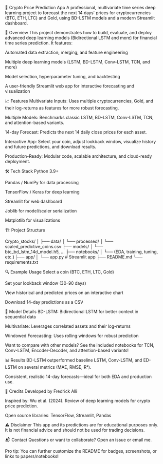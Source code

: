 🚀 Crypto Price Prediction App
A professional, multivariate time series deep learning project to forecast the next 14 days' prices for cryptocurrencies (BTC, ETH, LTC) and Gold, using BD-LSTM models and a modern Streamlit dashboard.

🌟 Overview
This project demonstrates how to build, evaluate, and deploy advanced deep learning models (Bidirectional LSTM and more) for financial time series prediction.
It features:

Automated data extraction, merging, and feature engineering

Multiple deep learning models (LSTM, BD-LSTM, Conv-LSTM, TCN, and more)

Model selection, hyperparameter tuning, and backtesting

A user-friendly Streamlit web app for interactive forecasting and visualization

📈 Features
Multivariate Inputs: Uses multiple cryptocurrencies, Gold, and their log-returns as features for more robust forecasting.

Multiple Models: Benchmarks classic LSTM, BD-LSTM, Conv-LSTM, TCN, and attention-based variants.

14-day Forecast: Predicts the next 14 daily close prices for each asset.

Interactive App: Select your coin, adjust lookback window, visualize history and future predictions, and download results.

Production-Ready: Modular code, scalable architecture, and cloud-ready deployment.

🛠️ Tech Stack
Python 3.9+

Pandas / NumPy for data processing

TensorFlow / Keras for deep learning

Streamlit for web dashboard

Joblib for model/scaler serialization

Matplotlib for visualizations

🏗️ Project Structure

Crypto_stocks/
│
├── data/
│   └── processed/
│       └── scaled_predictive_coins.csv
├── models/
│   └── btc_bd_lstm_14d_model.h5, ...
├── notebooks/
│   └── (EDA, training, tuning, etc.)
├── app/
│   └── app.py  # Streamlit app
├── README.md
└── requirements.txt

🔍 Example Usage
Select a coin (BTC, ETH, LTC, Gold)

Set your lookback window (30–90 days)

View historical and predicted prices on an interactive chart

Download 14-day predictions as a CSV

🤖 Model Details
BD-LSTM: Bidirectional LSTM for better context in sequential data

Multivariate: Leverages correlated assets and their log-returns

Windowed Forecasting: Uses rolling windows for robust prediction

Want to compare with other models? See the included notebooks for TCN, Conv-LSTM, Encoder-Decoder, and attention-based variants!

📊 Results
BD-LSTM outperformed baseline LSTM, Conv-LSTM, and ED-LSTM on several metrics (MAE, RMSE, R²).

Consistent, realistic 14-day forecasts—ideal for both EDA and production use.

📝 Credits
Developed by Fredrick Alli

Inspired by: Wu et al. (2024). Review of deep learning models for crypto price prediction.

Open source libraries: TensorFlow, Streamlit, Pandas

⚠️ Disclaimer
This app and its predictions are for educational purposes only.
It is not financial advice and should not be used for trading decisions.

📬 Contact
Questions or want to collaborate? Open an issue or email me.

Pro tip: You can further customize the README for badges, screenshots, or links to papers/notebooks!
